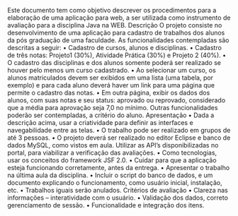 Este documento tem como objetivo descrever os procedimentos para a elaboração de uma aplicação
para web, a ser utilizada como instrumento de avaliação para a disciplina Java na WEB.
Descrição
O projeto consiste no desenvolvimento de uma aplicação para cadastro de trabalhos dos alunos da pós
graduação de uma faculdade. As funcionalidades contempladas são descritas a seguir:
• Cadastro de cursos, alunos e disciplinas.
• Cadastro de três notas: Projeto1 (30%), Atividade Prática (30%) e Projeto 2 (40%).
• O cadastro das disciplinas e dos alunos somente poderá ser realizado se houver pelo menos
    um curso cadastrado.
• Ao selecionar um curso, os alunos matriculados devem ser exibidos em uma lista (uma tabela,
   por exemplo) e para cada aluno deverá haver um link para uma página que permite o
    cadastro das notas.
• Em outra página, exibir os dados dos alunos, com suas notas e seu status: aprovado ou
    reprovado, considerado que a média para aprovação seja 7,0 no mínimo.
Outras funcionalidades poderão ser contempladas, a critério do aluno.
Apresentação
• Dada a descrição acima, usar a criatividade para definir as interfaces e navegabilidade entre
     as telas.
• O trabalho pode ser realizado em grupos de até 3 pessoas.
• O projeto deverá ser realizado no editor Eclipse e banco de dados MySQL, como vistos em
    aula. Utilizar as API’s disponibilizadas no portal, para viabilizar a verificação das avaliações.
• Como tecnologias, usar os conceitos do framework JSF 2.0.
• Cuidar para que a aplicação esteja funcionando corretamente, antes da entrega.
• Apresentar o trabalho na última aula da disciplina.
• Incluir o script do banco de dados, e um documento explicando o funcionamento, como
   usuário inicial, instalação, etc.
• Trabalhos iguais serão anulados.
Critérios de avaliação
• Clareza nas informações – interatividade com o usuário.
• Validação dos dados, correto gerenciamento de sessão.
• Funcionalidade e integração dos itens.


